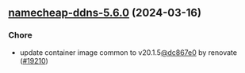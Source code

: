 

## [namecheap-ddns-5.6.0](https://github.com/truecharts/charts/compare/namecheap-ddns-5.5.2...namecheap-ddns-5.6.0) (2024-03-16)

### Chore



- update container image common to v20.1.5[@dc867e0](https://github.com/dc867e0) by renovate ([#19210](https://github.com/truecharts/charts/issues/19210))